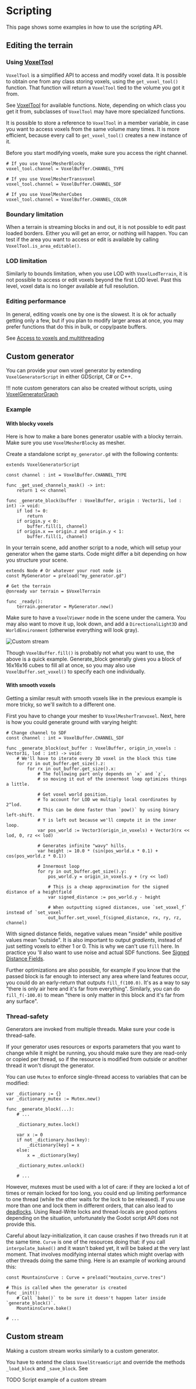 Scripting
=============

This page shows some examples in how to use the scripting API.


Editing the terrain
----------------------

### Using [VoxelTool](api/VoxelTool.md)

`VoxelTool` is a simplified API to access and modify voxel data. It is possible to obtain one from any class storing voxels, using the `get_voxel_tool()` function. That function will return a `VoxelTool` tied to the volume you got it from.

See [VoxelTool](api/VoxelTool.md) for available functions. Note, depending on which class you get it from, subclasses of `VoxelTool` may have more specialized functions.

It is possible to store a reference to `VoxelTool` in a member variable, in case you want to access voxels from the same volume many times. It is more efficient, because every call to `get_voxel_tool()` creates a new instance of it.

Before you start modifying voxels, make sure you access the right channel.

```gdscript
# If you use VoxelMesherBlocky
voxel_tool.channel = VoxelBuffer.CHANNEL_TYPE
```

```gdscript
# If you use VoxelMesherTransvoxel
voxel_tool.channel = VoxelBuffer.CHANNEL_SDF
```

```gdscript
# If you use VoxelMesherCubes
voxel_tool.channel = VoxelBuffer.CHANNEL_COLOR
```

### Boundary limitation

When a terrain is streaming blocks in and out, it is not possible to edit past loaded borders. Either you will get an error, or nothing will happen.
You can test if the area you want to access or edit is available by calling `VoxelTool.is_area_editable()`.


### LOD limitation

Similarly to bounds limitation, when you use LOD with `VoxelLodTerrain`, it is not possible to access or edit voxels beyond the first LOD level. Past this level, voxel data is no longer available at full resolution.


### Editing performance

In general, editing voxels one by one is the slowest. It is ok for actually getting only a few, but if you plan to modify larger areas at once, you may prefer functions that do this in bulk, or copy/paste buffers.

See [Access to voxels and multithreading](performance.md)


Custom generator
------------------

You can provide your own voxel generator by extending `VoxelGeneratorScript` in either GDScript, C# or C++.

!!! note
    custom generators can also be created without scripts, using [VoxelGeneratorGraph](generators.md)

### Example

#### With blocky voxels

Here is how to make a bare bones generator usable with a blocky terrain. Make sure you use `VoxelMesherBlocky` as mesher.

Create a standalone script `my_generator.gd` with the following contents:

```gdscript
extends VoxelGeneratorScript

const channel : int = VoxelBuffer.CHANNEL_TYPE

func _get_used_channels_mask() -> int:
    return 1 << channel

func _generate_block(buffer : VoxelBuffer, origin : Vector3i, lod : int) -> void:
	if lod != 0:
        return
	if origin.y < 0:
        buffer.fill(1, channel)
	if origin.x == origin.z and origin.y < 1:
        buffer.fill(1, channel)
```

In your terrain scene, add another script to a node, which will setup your generator when the game starts. Code might differ a bit depending on how you structure your scene.

```gdscript
extends Node # Or whatever your root node is
const MyGenerator = preload("my_generator.gd")

# Get the terrain
@onready var terrain = $VoxelTerrain

func _ready():
	terrain.generator = MyGenerator.new()
```

Make sure to have a `VoxelViewer` node in the scene under the camera. You may also want to move it up, look down, and add a `DirectionalLight3D` and `WorldEnvironment` (otherwise everything will look gray).

![Custom stream](images/custom-stream.jpg)

Though `VoxelBuffer.fill()` is probably not what you want to use, the above is a quick example. Generate_block generally gives you a block of 16x16x16 cubes to fill all at once, so you may also use `VoxelBuffer.set_voxel()` to specify each one individually.

#### With smooth voxels

Getting a similar result with smooth voxels like in the previous example is more tricky, so we'll switch to a different one.

First you have to change your mesher to `VoxelMesherTranvoxel`. Next, here is how you could generate ground with varying height:

```
# Change channel to SDF
const channel : int = VoxelBuffer.CHANNEL_SDF

func _generate_block(out_buffer : VoxelBuffer, origin_in_voxels : Vector3i, lod : int) -> void:
	# We'll have to iterate every 3D voxel in the block this time
	for rz in out_buffer.get_size().z:
		for rx in out_buffer.get_size().x:
			# The following part only depends on `x` and `z`,
			# so moving it out of the innermost loop optimizes things a little.

            # Get voxel world position.
			# To account for LOD we multiply local coordinates by 2^lod.
			# This can be done faster than `pow()` by using binary left-shift.
            # Y is left out because we'll compute it in the inner loop.
			var pos_world := Vector3(origin_in_voxels) + Vector3(rx << lod, 0, rz << lod)

			# Generates infinite "wavy" hills.
			var height := 10.0 * (sin(pos_world.x * 0.1) + cos(pos_world.z * 0.1))

            # Innermost loop
			for ry in out_buffer.get_size().y:
				pos_world.y = origin_in_voxels.y + (ry << lod)

                # This is a cheap approximation for the signed distance of a heightfield
				var signed_distance := pos_world.y - height

				# When outputting signed distances, use `set_voxel_f` instead of `set_voxel`
				out_buffer.set_voxel_f(signed_distance, rx, ry, rz, channel)
```

With signed distance fields, negative values mean "inside" while positive values mean "outside". It is also important to output *gradients*, instead of just setting voxels to either 1 or 0. This is why we can't use `fill` here. In practice you 'll also want to use noise and actual SDF functions. See [Signed Distance Fields](smooth_terrain.md/#signed-distance-fields).

Further optimizations are also possible, for example if you know that the passed block is far enough to intersect any area where land features occur, you could do an early-return that outputs `fill_f(100.0)`. It's as a way to say "there is only air here and it's far from everything". Similarly, you can do `fill_f(-100.0)` to mean "there is only matter in this block and it's far from any surface".


### Thread-safety

Generators are invoked from multiple threads. Make sure your code is thread-safe.

If your generator uses resources or exports parameters that you want to change while it might be running, you should make sure they are read-only or copied per thread, so if the resource is modified from outside or another thread it won't disrupt the generator.

You can use `Mutex` to enforce single-thread access to variables that can be modified:

```gdscript
var _dictionary := {}
var _dictionary_mutex := Mutex.new()

func _generate_block(...):
    # ...

    _dictionary_mutex.lock()

    var x := 0
    if not _dictionary.has(key):
        _dictionary[key] = x
    else:
        x = _dictionary[key]

    _dictionary_mutex.unlock()

    # ...
```

However, mutexes must be used with a lot of care: if they are locked a lot of times or remain locked for too long, you could end up limiting performance to one thread (while the other waits for the lock to be released). If you use more than one and lock them in different orders, that can also lead to [deadlocks](https://en.wikipedia.org/wiki/Deadlock).
Using Read-Write locks and thread-locals are good options depending on the situation, unfortunately the Godot script API does not provide this.

Careful about lazy-initialization, it can cause crashes if two threads run it at the same time. `Curve` is one of the resources doing that: if you call `interpolate_baked()` and it wasn't baked yet, it will be baked at the very last moment. That involves modifying internal states which might overlap with other threads doing the same thing. Here is an example of working around this:

```gdscript
const MountainsCurve : Curve = preload("moutains_curve.tres")

# This is called when the generator is created
func _init():
    # Call `bake()` to be sure it doesn't happen later inside `generate_block()`.
    MountainsCurve.bake()

# ...
```


Custom stream
---------------

Making a custom stream works similarly to a custom generator.

You have to extend the class `VoxelStreamScript` and override the methods `_load_block` and `_save_block`.
See

TODO Script example of a custom stream
